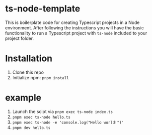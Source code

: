 # ts-node-template

This is boilerplate code for creating Typescript projects in a Node environment.
After following the instructions you will have the basic functionality to run a Typescript project with `ts-node` included to your project folder.

# Installation

1. Clone this repo
2. Initialize npm: `pnpm install`

# example

1. Launch the scipt via `pnpm exec ts-node index.ts`
2. `pnpm exec ts-node hello.ts`
3. `pnpm exec ts-node -e 'console.log("Hello world!")'`
4. `pnpm dev hello.ts`
